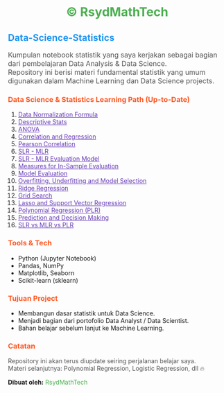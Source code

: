 <h1 align="center" style="color:#4CAF50;">© RsydMathTech</h1>

<h2 style="color:#2196F3;">Data-Science-Statistics</h2>

<p style="font-size:16px; color:#555;">
Kumpulan notebook statistik yang saya kerjakan sebagai bagian dari pembelajaran Data Analysis & Data Science.<br>
Repository ini berisi materi fundamental statistik yang umum digunakan dalam Machine Learning dan Data Science projects.
</p>

<h3 style="color:#FF5722;">Data Science & Statistics Learning Path (Up-to-Date)</h3>

<ol>
<li><a href="Data-Normalization-Formula.ipynb" style="color:#673AB7;">Data Normalization Formula</a></li>
<li><a href="Descriptive-Stats.ipynb" style="color:#673AB7;">Descriptive Stats</a></li>
<li><a href="ANOVA.ipynb" style="color:#673AB7;">ANOVA</a></li>
<li><a href="Correlation-and-Regression.ipynb" style="color:#673AB7;">Correlation and Regression</a></li>
<li><a href="Pearson-Correlation.ipynb" style="color:#673AB7;">Pearson Correlation</a></li>
<li><a href="SLR-MLR.ipynb" style="color:#673AB7;">SLR - MLR</a></li>
<li><a href="SLR-MLR-Evaluation-Model.ipynb" style="color:#673AB7;">SLR - MLR Evaluation Model</a></li>
<li><a href="Measures-for-In-Sample-Evaluation.ipynb" style="color:#673AB7;">Measures for In-Sample Evaluation</a></li>
<li><a href="Model-Evaluation.ipynb" style="color:#673AB7;">Model Evaluation</a></li>
<li><a href="Overfitting-Underfitting-and-Model-Selection.ipynb" style="color:#673AB7;">Overfitting, Underfitting and Model Selection</a></li>
<li><a href="Ridge-Regression.ipynb" style="color:#673AB7;">Ridge Regression</a></li>
<li><a href="Grid-Search.ipynb" style="color:#673AB7;">Grid Search</a></li>
<li><a href="Lasso-and-Support-Vector-Regression.ipynb" style="color:#673AB7;">Lasso and Support Vector Regression</a></li>
<li><a href="Polynomial-Regression-(PLR).ipynb" style="color:#673AB7;">Polynomial Regression (PLR)</a></li>
<li><a href="Prediction-and-Decision-Making.ipynb" style="color:#673AB7;">Prediction and Decision Making</a></li>
<li><a href="SLR-vs-MLR-vs-PLR.ipynb" style="color:#673AB7;">SLR vs MLR vs PLR</a></li>
</ol>

<h3 style="color:#FF5722;">Tools & Tech</h3>
<ul>
<li>Python (Jupyter Notebook)</li>
<li>Pandas, NumPy</li>
<li>Matplotlib, Seaborn</li>
<li>Scikit-learn (sklearn)</li>
</ul>

<h3 style="color:#FF5722;">Tujuan Project</h3>
<ul>
<li>Membangun dasar statistik untuk Data Science.</li>
<li>Menjadi bagian dari portofolio Data Analyst / Data Scientist.</li>
<li>Bahan belajar sebelum lanjut ke Machine Learning.</li>
</ul>

<h3 style="color:#FF5722;">Catatan</h3>
<p style="color:#555;">
Repository ini akan terus diupdate seiring perjalanan belajar saya.<br>
Materi selanjutnya: Polynomial Regression, Logistic Regression, dll 🔥
</p>

<p><strong>Dibuat oleh:</strong> <span style="color:#4CAF50;">RsydMathTech</span></p>
